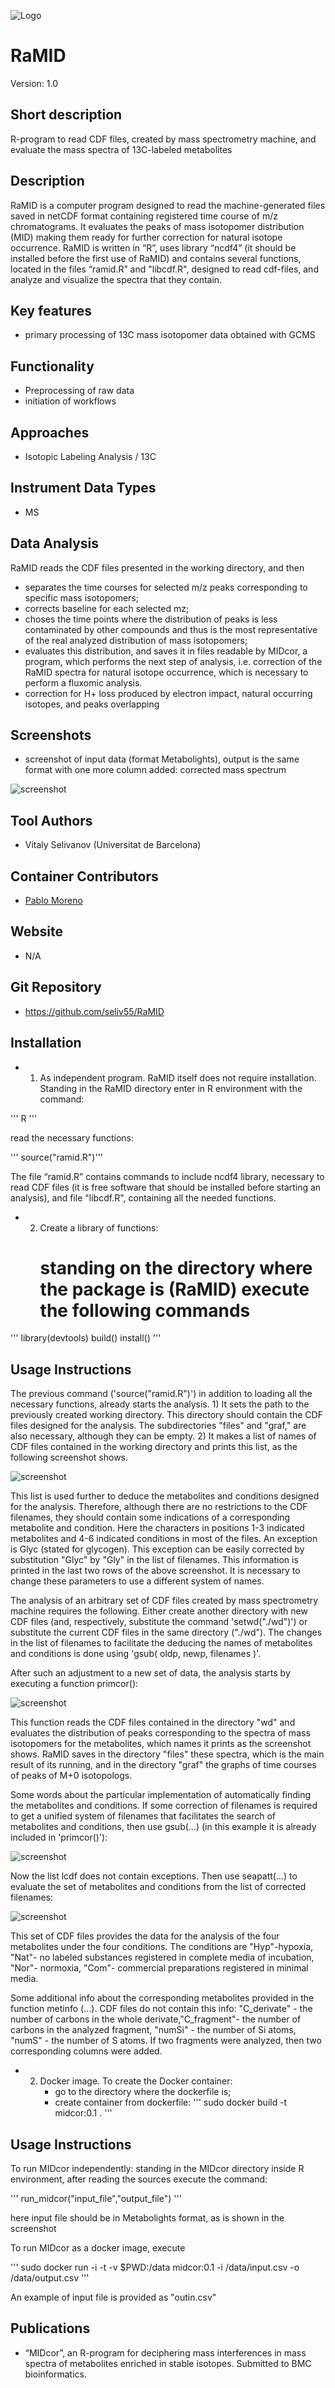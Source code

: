 ![Logo](figs/logo.png)

# RaMID
Version: 1.0

## Short description
R-program to read CDF files, created by mass spectrometry machine, and evaluate the mass spectra of 13C-labeled metabolites 

## Description

RaMID is a computer program designed to read the machine-generated files saved in netCDF format containing registered time course of m/z chromatograms. It evaluates the peaks of mass isotopomer distribution (MID) making them ready for further correction for natural isotope occurrence.
RaMID is written in “R”, uses library “ncdf4” (it should be installed before the first use of RaMID)  and contains several functions, located in the files “ramid.R” and "libcdf.R", designed to read cdf-files, and analyze and visualize  the spectra that they contain.

## Key features

- primary processing of 13C mass isotopomer data obtained with GCMS

## Functionality

- Preprocessing of raw data
- initiation of workflows

## Approaches

- Isotopic Labeling Analysis / 13C
    
## Instrument Data Types

- MS

## Data Analysis

RaMID reads the CDF files presented in the working directory, and then
- separates the time courses for selected m/z peaks corresponding to specific mass isotopomers;
- corrects baseline for each selected mz;
- choses the time points where the distribution of peaks is less contaminated by other compounds and thus is the most representative of the real analyzed distribution of mass isotopomers;
- evaluates this distribution, and saves it in files readable by MIDcor, a program, which performs the next step of analysis, i.e. correction of the RaMID spectra for natural isotope occurrence, which is necessary to perform a fluxomic analysis.
- correction for H+ loss produced by electron impact, natural occurring isotopes, and peaks overlapping

## Screenshots

- screenshot of input data (format Metabolights), output is the same format with one more column added: corrected mass spectrum

![screenshot]()

## Tool Authors

- Vitaly Selivanov (Universitat de Barcelona)

## Container Contributors

- [Pablo Moreno](EBI)

## Website

- N/A

## Git Repository

- https://github.com/seliv55/RaMID

## Installation

- 1) As independent program. RaMID itself does not require installation. Standing in the RaMID directory enter in R environment with the command:
  
'''  R '''
  
 read the necessary functions:
  
''' source("ramid.R")'''

The file “ramid.R” contains commands to include ncdf4 library, necessary to read CDF files (it is free software that should be installed before starting an analysis), and file "libcdf.R", containing all the needed functions.

- 2) Create a library of functions:
     # standing on the directory where the package is (RaMID) execute the following commands
'''    library(devtools)
       build()
       install() '''

  
## Usage Instructions

The previous command ('source("ramid.R")') in addition to loading all the necessary functions, already starts the analysis. 1) It sets the path to the previously created working directory. This directory should contain the CDF files designed for the analysis. The subdirectories "files" and "graf," are also necessary, although they can be empty. 2) It makes a list of names of CDF files contained in the working directory and prints this list, as the following screenshot shows.

![screenshot](figs/listCDFiles.png)

This list is used further to deduce the metabolites and conditions designed for the analysis. Therefore, although there are no restrictions to the CDF filenames, they should contain some indications of a corresponding metabolite and condition. Here the characters in positions 1-3 indicated metabolites and 4-6 indicated conditions in most of the files. An exception is Glyc (stated for glycogen). This exception can be easily corrected by substitution "Glyc" by "Gly" in the list of filenames. This information is printed in the last two rows of the above screenshot. It is necessary to change these parameters to use a different system of names.

The analysis of an arbitrary set of CDF files created by mass spectrometry machine requires the following. Either create another directory with new CDF files (and, respectively, substitute the command 'setwd("./wd")') or substitute the current CDF files in the same directory ("./wd"). The changes in the list of filenames to facilitate the deducing the names of metabolites and conditions is done using 'gsub( oldp, newp, filenames )'.

After such an adjustment to a new set of data, the analysis starts by executing a function primcor():

![screenshot](figs/ramid().png)

This function reads the CDF files contained in the directory "wd" and evaluates the distribution of peaks corresponding to the spectra of mass isotopomers for the metabolites, which names it prints as the screenshot shows. RaMID saves in the directory "files" these spectra, which is the main result of its running, and in the directory "graf" the graphs of time courses of peaks of M+0 isotopologs.

Some words about the particular implementation of automatically finding the metabolites and conditions. If some correction of filenames is required to get a unified system of filenames that facilitates the search of metabolites and conditions, then use gsub(...) (in this example it is already included in 'primcor()'): 

![screenshot](figs/gsub.png)

Now the list lcdf does not contain exceptions. Then use seapatt(...) to evaluate the set of metabolites and conditions from the list of corrected filenames:

![screenshot](figs/seapatt.png)

This set of CDF files provides the data for the analysis of the four metabolites under the four conditions. The conditions are "Hyp"-hypoxia, "Nat"- no labeled substances registered in complete media of incubation, "Nor"- normoxia, "Com"- commercial preparations registered in minimal media.

Some additional info about the corresponding metabolites provided in the function metinfo (...). CDF files do not contain this info: "C_derivate" - the number of carbons in the whole derivate,"C_fragment"- the number of carbons in the analyzed fragment, "numSi" - the number of Si atoms, "numS" - the number of S atoms. If two fragments were analyzed, then two corresponding columns were added.
  
- 2) Docker image. To create the Docker container: 
        - go to the directory where the dockerfile is;
        - create container from dockerfile:
''' sudo docker build -t midcor:0.1 . '''

## Usage Instructions

  To run MIDcor independently: standing in the MIDcor directory inside R environment, after reading the sources execute the command:
 
 ''' run_midcor("input_file","output_file")  '''
 
 here input file should be in Metabolights format, as is shown in the screenshot
 
 To run MIDcor as a docker image, execute
 
 '''  sudo docker run -i -t -v $PWD:/data midcor:0.1 -i /data/input.csv -o /data/output.csv '''

 An example of input file is provided as "outin.csv"

## Publications
- “MIDcor”, an R-program for deciphering mass interferences in mass spectra of metabolites enriched in stable isotopes. Submitted to BMC bioinformatics.
